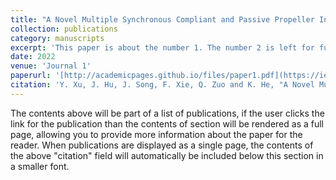```yaml
---
title: "A Novel Multiple Synchronous Compliant and Passive Propeller Inspired by Loons for Swimming Robot"
collection: publications
category: manuscripts
excerpt: 'This paper is about the number 1. The number 2 is left for future work.'
date: 2022
venue: 'Journal 1'
paperurl: '[http://academicpages.github.io/files/paper1.pdf](https://ieeexplore.ieee.org/abstract/document/10011708)'
citation: 'Y. Xu, J. Hu, J. Song, F. Xie, Q. Zuo and K. He, "A Novel Multiple Synchronous Compliant and Passive Propeller Inspired by Loons for Swimming Robot," 2022 IEEE International Conference on Robotics and Biomimetics (ROBIO), Jinghong, China, 2022, pp. 563-568, doi: 10.1109/ROBIO55434.2022.10011708.'
---
```


The contents above will be part of a list of publications, if the user clicks the link for the publication than the contents of section will be rendered as a full page, allowing you to provide more information about the paper for the reader. When publications are displayed as a single page, the contents of the above "citation" field will automatically be included below this section in a smaller font.

